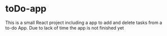 # toDo-app
This is a small React project including a app to add and delete tasks from a to-do App.
Due to lack of time the app is not finished yet
